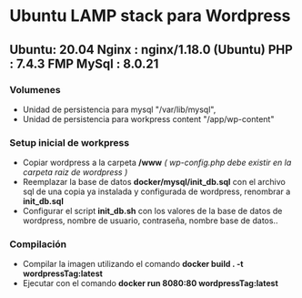 # Ubuntu LAMP stack para Wordpress

## Ubuntu: 20.04 Nginx : nginx/1.18.0 (Ubuntu) PHP : 7.4.3 FMP MySql : 8.0.21

### Volumenes

* Unidad de persistencia para mysql "/var/lib/mysql",
* Unidad de persistencia para workpress content "/app/wp-content"
  
### Setup inicial de workpress

* Copiar wordpress a la carpeta __/www__ _( wp-config.php debe existir en la carpeta raiz de wordpress )_
* Reemplazar la base de datos __docker/mysql/init_db.sql__ con el archivo sql de una copia ya instalada y configurada de wordpress, renombrar a __init_db.sql__
* Configurar el script __init_db.sh__ con los valores de la base de datos de wordpress, nombre de usuario, contraseña, nombre base de datos..
  
### Compilación

* Compilar la imagen utilizando el comando __docker build . -t wordpressTag:latest__
* Ejecutar con el comando __docker run 8080:80 wordpressTag:latest__
